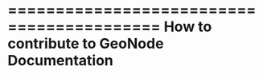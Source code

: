 ==========================================
How to contribute to GeoNode Documentation
==========================================

